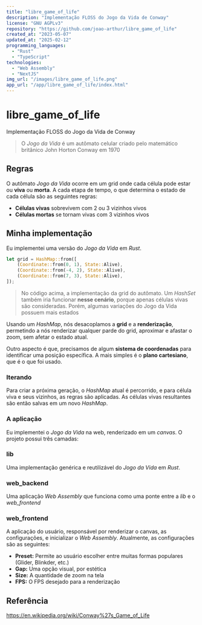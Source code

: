 ```yaml
---
title: "libre_game_of_life"
description: "Implementação FLOSS do Jogo da Vida de Conway"
license: "GNU AGPLv3"
repository: "https://github.com/joao-arthur/libre_game_of_life"
created_at: "2023-05-07"
updated_at: "2025-02-12"
programming_languages:
  - "Rust"
  - "TypeScript"
technologies:
  - "Web Assembly"
  - "NextJS"
img_url: "/images/libre_game_of_life.png"
app_url: "/app/libre_game_of_life/index.html"
---
```


# libre_game_of_life

Implementação FLOSS do Jogo da Vida de Conway

> O _Jogo da Vida_ é um autômato celular criado pelo matemático britânico John Horton Conway em 1970

## Regras

O autômato _Jogo da Vida_ ocorre em um grid onde cada célula pode estar ou **viva** ou **morta**. A
cada etapa de tempo, o que determina o estado de cada célula são as seguintes regras:

- **Células vivas** sobrevivem com 2 ou 3 vizinhos vivos
- **Células mortas** se tornam vivas com 3 vizinhos vivos

## Minha implementação

Eu implementei uma versão do _Jogo da Vida_ em _Rust_.

```rust
let grid = HashMap::from([
    (Coordinate::from(0, 1), State::Alive),
    (Coordinate::from(-4, 2), State::Alive),
    (Coordinate::from(7, 3), State::Alive),
]);
```

> No código acima, a implementação da grid do autômato. Um _HashSet_ também iria funcionar **nesse
> cenário**, porque apenas células vivas são consideradas. Porém, algumas variações do Jogo da Vida
> possuem mais estados

Usando um _HashMap_, nós desacoplamos a **grid** e a **renderização**, permetindo a nós renderizar
qualquer parde do grid, aproximar e afastar o zoom, sem afetar o estado atual.

Outro aspecto é que, precisamos de algum **sistema de coordenadas** para identificar uma posição
específica. A mais simples é o **plano cartesiano**, que é o que foi usado.

### Iterando

Para criar a próxima geração, o _HashMap_ atual é percorrido, e para célula viva e seus vizinhos, as
regras são aplicadas. As células vivas resultantes são então salvas em um novo _HashMap_.

### A aplicação

Eu implementei o _Jogo da Vida_ na web, renderizado em um _canvas_. O projeto possui três camadas:

### lib

Uma implementação genérica e reutilizável do _Jogo da Vida_ em _Rust_.

### web_backend

Uma aplicação _Web Assembly_ que funciona como uma ponte entre a _lib_ e o _web_frontend_

### web_frontend

A aplicação do usuário, responsável por renderizar o canvas, as configurações, e inicializar o _Web
Assembly_. Atualmente, as configurações são as seguintes:

- **Preset:** Permite ao usuário escolher entre muitas formas populares (Glider, Blinkder, etc.)
- **Gap:** Uma opção visual, por estética
- **Size:** A quantidade de zoom na tela
- **FPS:** O FPS desejado para a renderização

## Referência

https://en.wikipedia.org/wiki/Conway%27s_Game_of_Life
